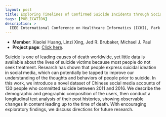 ```yaml
---
layout: post
title: Exploring Timelines of Confirmed Suicide Incidents through Social Media
tags: [PUBLICATION]
description: >
  IEEE International Conference on Healthcare Informatics (ICHI), Park City, Utah. August 2017.
---
```

- **Member**: Xiaolei Huang, Linzi Xing, Jed R. Brubaker, Michael J. Paul
- **Project page**: [Click here](http://deanxing.net/public/paper/suicide.pdf).

Suicide is one of leading causes of death worldwide,
yet little data is available about the lives of suicide victims
because most people do not seek treatment. Research has shown
that people express suicidal ideation in social media, which
can potentially be tapped to improve our understanding of the
thoughts and behaviors of people prior to suicide. In this work,
we introduce a novel dataset of Chinese social media accounts
of 130 people who committed suicide between 2011 and 2016.
We describe the demographic and geographic composition of
the users, then conduct a longitudinal text analysis of their post
histories, showing observable changes in content leading up to
the time of death. With encouraging exploratory findings, we
discuss directions for future research.
